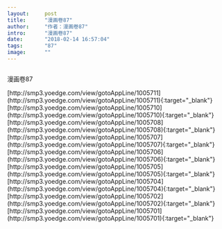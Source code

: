 ```yaml
---
layout:     post
title:      "漫画卷87"
author:     "作者：漫画卷87"
intro:      "漫画卷87"
date:       "2018-02-14 16:57:04"
tags:       "87"
image:      ""
---
```

<div style="text-align: center">
<p><img src=""/></p>
</div>
<p class="post-meta">
<span>漫画卷87</span>
</p>
[http://smp3.yoedge.com/view/gotoAppLine/1005711](http://smp3.yoedge.com/view/gotoAppLine/1005711){:target="_blank"}
[http://smp3.yoedge.com/view/gotoAppLine/1005710](http://smp3.yoedge.com/view/gotoAppLine/1005710){:target="_blank"}
[http://smp3.yoedge.com/view/gotoAppLine/1005708](http://smp3.yoedge.com/view/gotoAppLine/1005708){:target="_blank"}
[http://smp3.yoedge.com/view/gotoAppLine/1005707](http://smp3.yoedge.com/view/gotoAppLine/1005707){:target="_blank"}
[http://smp3.yoedge.com/view/gotoAppLine/1005706](http://smp3.yoedge.com/view/gotoAppLine/1005706){:target="_blank"}
[http://smp3.yoedge.com/view/gotoAppLine/1005705](http://smp3.yoedge.com/view/gotoAppLine/1005705){:target="_blank"}
[http://smp3.yoedge.com/view/gotoAppLine/1005704](http://smp3.yoedge.com/view/gotoAppLine/1005704){:target="_blank"}
[http://smp3.yoedge.com/view/gotoAppLine/1005702](http://smp3.yoedge.com/view/gotoAppLine/1005702){:target="_blank"}
[http://smp3.yoedge.com/view/gotoAppLine/1005701](http://smp3.yoedge.com/view/gotoAppLine/1005701){:target="_blank"}


